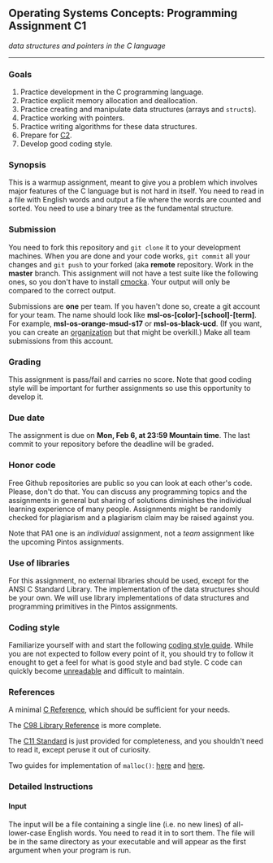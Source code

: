 ## Operating Systems Concepts: Programming Assignment C1

_data structures and pointers in the C language_

* * * 

### Goals

1. Practice development in the C programming language.
2. Practice explicit memory allocation and deallocation.
3. Practice creating and manipulate data structures (arrays and `struct`s).
4. Practice working with pointers.
4. Practice writing algorithms for these data structures.
5. Prepare for [C2](https://github.com/ivogeorg/msl-clang-002).
6. Develop good coding style.

### Synopsis

This is a warmup assignment, meant to give you a problem which involves major features of the C language but is not hard in itself. You need to read in a file with English words and output a file where the words are counted and sorted. You need to use a binary tree as the fundamental structure.

### Submission

You need to fork this repository and `git clone` it to your development machines. When you are done and your code works, `git commit` all your changes and `git push` to your forked (aka **remote** repository. Work in the **master** branch. This assignment will not have a test suite like the following ones, so you don't have to install [cmocka](https://cmocka.org/). Your output will only be compared to the correct output.

Submissions are **one** per team. If you haven't done so, create a git account for your team. The name should look like **msl-os-[color]-[school]-[term]**. For example, **msl-os-orange-msud-s17** or **msl-os-black-ucd**. (If you want, you can create an [organization](https://github.com/blog/674-introducing-organizations) but that might be overkill.) Make all team submissions from this account. 

### Grading

This assignment is pass/fail and carries no score. Note that good coding style will be important for further assignments so use this opportunity to develop it.

### Due date

The assignment is due on **Mon, Feb 6, at 23:59 Mountain time**. The last commit to your repository before the deadline will be graded.

### Honor code

Free Github repositories are public so you can look at each other's code. Please, don't do that. You can discuss any programming topics and the assignments in general but sharing of solutions diminishes the individual learning experience of many people. Assignments might be randomly checked for plagiarism and a plagiarism claim may be raised against you.

Note that PA1 one is an _individual_ assignment, not a _team_ assignment like the upcoming Pintos assignments.

### Use of libraries

For this assignment, no external libraries should be used, except for the ANSI C Standard Library. The implementation of the data structures should be your own. We will use library implementations of data structures and programming primitives in the Pintos assignments.

### Coding style

Familiarize yourself with and start the following [coding style guide](http://courses.cms.caltech.edu/cs11/material/c/mike/misc/c_style_guide.html). While you are not expected to follow every point of it, you should try to follow it enought to get a feel for what is good style and bad style. C code can quickly become [unreadable](http://www.ioccc.org/) and difficult to maintain.

### References

A minimal [C Reference](https://cs50.harvard.edu/resources/cppreference.com/), which should be sufficient for your needs.

The [C98 Library Reference](https://www-s.acm.illinois.edu/webmonkeys/book/c_guide/) is more complete.

The [C11 Standard](http://www.open-std.org/jtc1/sc22/wg14/www/docs/n1570.pdf) is just provided for completeness, and you shouldn't need to read it, except peruse it out of curiosity.

Two guides for implementation of `malloc()`: [here](http://danluu.com/malloc-tutorial/) and [here](http://www.inf.udec.cl/~leo/Malloc_tutorial.pdf).

### Detailed Instructions

#### Input

The input will be a file containing a single line (i.e. no new lines) of all-lower-case English words. You need to read it in to sort them. The file will be in the same directory as your executable and will appear as the first argument when your program is run.


